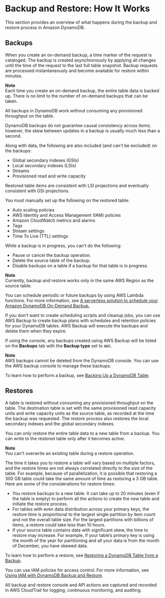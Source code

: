# Backup and Restore: How It Works<a name="backuprestore_HowItWorks"></a>

This section provides an overview of what happens during the backup and restore process in Amazon DynamoDB\.

## Backups<a name="backuprestore_HowItWorks-backup"></a>

 When you create an on\-demand backup, a time marker of the request is cataloged\. The backup is created asynchronously by applying all changes until the time of the request to the last full table snapshot\. Backup requests are processed instantaneously and become available for restore within minutes\. 

**Note**  
 Each time you create an on\-demand backup, the entire table data is backed up\. There is no limit to the number of on\-demand backups that can be taken\.

All backups in DynamoDB work without consuming any provisioned throughput on the table\. 

DynamoDB backups do not guarantee causal consistency across items; however, the skew between updates in a backup is usually much less than a second\.

 Along with data, the following are also included \(and can't be excluded\) on the backups: 
+ Global secondary indexes \(GSIs\)
+ Local secondary indexes \(LSIs\)
+ Streams
+ Provisioned read and write capacity

Restored table items are consistent with LSI projections and eventually consistent with GSI projections\. 

You must manually set up the following on the restored table:
+ Auto scaling policies
+ AWS Identity and Access Management \(IAM\) policies
+ Amazon CloudWatch metrics and alarms
+ Tags
+ Stream settings
+ Time To Live \(TTL\) settings

While a backup is in progress, you can't do the following:
+ Pause or cancel the backup operation\.
+ Delete the source table of the backup\.
+ Disable backups on a table if a backup for that table is in progress\.

**Note**  
 Currently, backup and restore works only in the same AWS Region as the source table\. 

 You can schedule periodic or future backups by using AWS Lambda functions\. For more information, see [A serverless solution to schedule your Amazon DynamoDB On\-Demand Backup\.](https://aws.amazon.com/blogs/database/a-serverless-solution-to-schedule-your-amazon-dynamodb-on-demand-backup/) 

 If you don't want to create scheduling scripts and cleanup jobs, you can use AWS Backup to create backup plans with schedules and retention policies for your DynamoDB tables\. AWS Backup will execute the backups and delete them when they expire\. 

 If using the console, any backups created using AWS Backup will be listed on the **Backups** tab with the **Backup type** set to `AWS`\. 

**Note**  
 AWS backups cannot be deleted from the DynamoDB console\. You can use the AWS backup console to manage these backups\. 

To learn how to perform a backup, see [Backing Up a DynamoDB Table](Backup.Tutorial.md)\.

## Restores<a name="backuprestore_HowItWorks-restore"></a>

A table is restored without consuming any provisioned throughput on the table\. The destination table is set with the same provisioned read capacity units and write capacity units as the source table, as recorded at the time the backup was requested\. The restore process also restores the local secondary indexes and the global secondary indexes\. 

 You can only restore the entire table data to a new table from a backup\. You can write to the restored table only after it becomes active\. 

**Note**  
 You can't overwrite an existing table during a restore operation\. 

 The time it takes you to restore a table will vary based on multiple factors, and the restore times are not always correlated directly to the size of the table\. For example, because of parallelization, it is possible that restoring a 300 GB table could take the same amount of time as restoring a 3 GB table\. Here are some of the considerations for restore times: 
+  You restore backups to a new table\. It can take up to 20 minutes \(even if the table is empty\) to perform all the actions to create the new table and initiate the restore process\. 
+  For tables with even data distribution across your primary keys, the restore time is proportional to the largest single partition by item count and not the overall table size\. For the largest partitions with billions of items, a restore could take less than 10 hours\. 
+  If your source table contains data with significant skew, the time to restore may increase\. For example, if your table’s primary key is using the month of the year for partitioning and all your data is from the month of December, you have skewed data\. 

To learn how to perform a restore, see [Restoring a DynamoDB Table from a Backup](Restore.Tutorial.md)\. 

 You can use IAM policies for access control\. For more information, see [Using IAM with DynamoDB Backup and Restore](backuprestore_IAM.md)\. 

 All backup and restore console and API actions are captured and recorded in AWS CloudTrail for logging, continuous monitoring, and auditing\. 